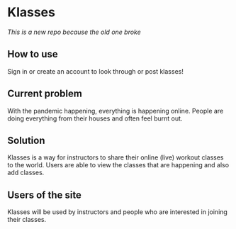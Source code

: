 # Klasses

<i> This is a new repo because the old one broke </i>

## How to use

Sign in or create an account to look through or post klasses!

## Current problem

With the pandemic happening, everything is happening online. People are doing everything from their houses and often feel burnt out.

## Solution

Klasses is a way for instructors to share their online (live) workout classes to the world. Users are able to view the classes that are happening and also add classes.

## Users of the site

Klasses will be used by instructors and people who are interested in joining their classes.
